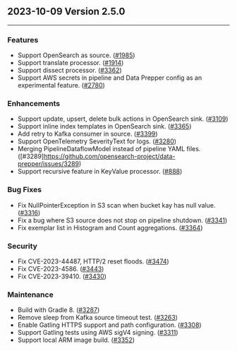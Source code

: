 ## 2023-10-09 Version 2.5.0

---

### Features
* Support OpenSearch as source. ([#1985](https://github.com/opensearch-project/data-prepper/issues/1985))
* Support translate processor. ([#1914](https://github.com/opensearch-project/data-prepper/issues/1914))
* Support dissect processor. ([#3362](https://github.com/opensearch-project/data-prepper/issues/3362))
* Support AWS secrets in pipeline and Data Prepper config as an experimental feature. ([#2780](https://github.com/opensearch-project/data-prepper/issues/2780))

### Enhancements
* Support update, upsert, delete bulk actions in OpenSearch sink. ([#3109](https://github.com/opensearch-project/data-prepper/issues/3109))
* Support inline index templates in OpenSearch sink. ([#3365](https://github.com/opensearch-project/data-prepper/issues/3365))
* Add retry to Kafka consumer in source. ([#3399](https://github.com/opensearch-project/data-prepper/pull/3399))
* Support OpenTelemetry SeverityText for logs. ([#3280](https://github.com/opensearch-project/data-prepper/issues/3280))
* Merging PipelineDataflowModel instead of pipeline YAML files. ([#3289]https://github.com/opensearch-project/data-prepper/issues/3289) 
* Support recursive feature in KeyValue processor. ([#888](https://github.com/opensearch-project/data-prepper/issues/888))

### Bug Fixes
* Fix NullPointerException in S3 scan when bucket kay has null value. ([#3316](https://github.com/opensearch-project/data-prepper/issues/3316))
* Fix a bug where S3 source does not stop on pipeline shutdown. ([#3341](https://github.com/opensearch-project/data-prepper/issues/3341))
* Fix exemplar list in Histogram and Count aggregations. ([#3364](https://github.com/opensearch-project/data-prepper/pull/3364))

### Security
* Fix CVE-2023-44487, HTTP/2 reset floods. ([#3474](https://github.com/opensearch-project/data-prepper/issues/3474))
* Fix CVE-2023-4586. ([#3443](https://github.com/opensearch-project/data-prepper/issues/3443))
* Fix CVE-2023-39410. ([#3430](https://github.com/opensearch-project/data-prepper/issues/3430))

### Maintenance
* Build with Gradle 8. ([#3287](https://github.com/opensearch-project/data-prepper/issues/3267))  
* Remove sleep from Kafka source timeout test. ([#3263](https://github.com/opensearch-project/data-prepper/issues/3263))
* Enable Gatling HTTPS support and path configuration. ([#3308](https://github.com/opensearch-project/data-prepper/issues/3308))
* Support Gatling tests using AWS sigV4 signing. ([#3311](https://github.com/opensearch-project/data-prepper/issues/3311))
* Support local ARM image build. ([#3352](https://github.com/opensearch-project/data-prepper/issues/3352))